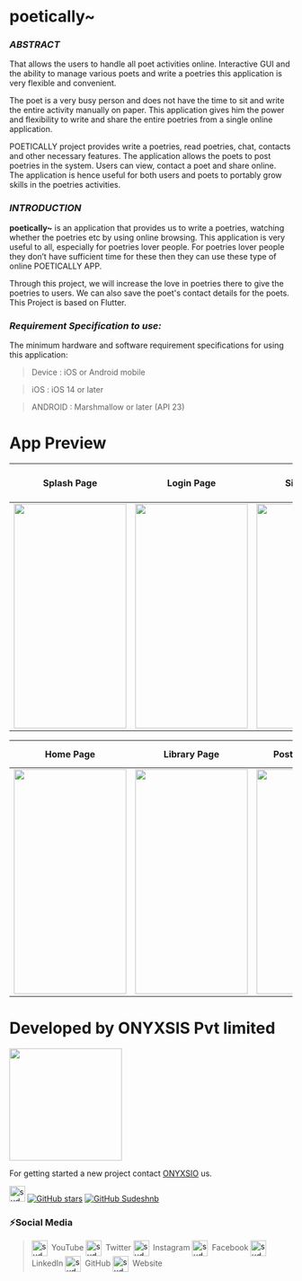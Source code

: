 # poetically~

### *ABSTRACT*


That allows the users to handle all poet activities online. Interactive GUI and the ability to manage various poets and write a poetries this application is very flexible and convenient.

The poet is a very busy person and does not have the time to sit and write the entire activity manually on paper. This application gives him the power and flexibility to write and share the entire poetries from a single online application. 

POETICALLY project provides write a poetries, read poetries, chat, contacts and other necessary features. The application allows the poets to post poetries in the system. Users can view, contact a poet and share online.
The application is hence useful for both users and poets to portably grow skills in the poetries activities. 

### *INTRODUCTION*

**poetically~** is an application that provides us to write a poetries, watching whether the poetries etc by using online browsing. This application is very useful to all, especially for poetries lover people. For poetries lover people they don’t have sufficient time for these then they can use these type of online POETICALLY APP.

 Through this project, we will increase the love in poetries there to give the poetries to users.
We can also save the poet's contact details for the poets. This Project is based on Flutter.


### *Requirement Specification to use:*

The minimum hardware and software requirement specifications for using this application:

 > Device	:	iOS or Android mobile
 
 > iOS	:	iOS 14 or later
 
 > ANDROID :  Marshmallow or later (API 23)
 


# App Preview


|   Splash Page   |   Login Page| Signup Page | Frogot Password Page | 
| :----------------------------------: | :----------------------------------: | :----------------------------------: |:----------------------------------: |
| <img src="https://user-images.githubusercontent.com/33403844/169868679-a5696ebb-0f6c-429a-98a6-522b0a1a8dcd.png" width="200" height="400"> |<img src="https://user-images.githubusercontent.com/33403844/169868679-a5696ebb-0f6c-429a-98a6-522b0a1a8dcd.png" width="200" height="400"> | <img src="https://user-images.githubusercontent.com/33403844/169868679-a5696ebb-0f6c-429a-98a6-522b0a1a8dcd.png" width="200" height="400">||


|   Home Page   |   Library Page| Post Publish Page | Profile Page | 
| :----------------------------------: | :----------------------------------: | :----------------------------------: |:----------------------------------: |
| <img src="https://user-images.githubusercontent.com/33403844/169868679-a5696ebb-0f6c-429a-98a6-522b0a1a8dcd.png" width="200" height="400"> |<img src="https://user-images.githubusercontent.com/33403844/169870286-be69e5c3-9b0b-44e4-a868-46587a0fbb4c.png" width="200" height="400"> | <img src="https://user-images.githubusercontent.com/33403844/169868679-a5696ebb-0f6c-429a-98a6-522b0a1a8dcd.png" width="200" height="400">||



# Developed by  ONYXSIS Pvt limited 


<img src="https://user-images.githubusercontent.com/33403844/169867165-d2e123ea-d9c2-4325-93cf-189f399fe8b9.png" width="200" height="200">

For getting started a new project contact [ONYXSIO](https://flutter.dev/docs) us.

[<img alt="sudeshnb | Sponsor" height="28px" src="https://firebasestorage.googleapis.com/v0/b/web-johannesmilke.appspot.com/o/other%2Fsocial%2Fsponsorme.png?alt=media" />][sponsor] 
[![GitHub stars](https://img.shields.io/github/stars/sudeshnb/open_file_example.svg?style=social&label=Star)](https://github.com/sudeshnb/open_file_example)
[![GitHub Sudeshnb](https://img.shields.io/github/followers/sudeshnb?label=follow&style=social)](https://github.com/sudeshnb)

### ⚡Social Media

 > [<img align="center" alt="sudeshBandara | YouTube" width="28px" src="https://firebasestorage.googleapis.com/v0/b/web-johannesmilke.appspot.com/o/other%2Fsocial%2Fyoutube.png?alt=media" />](https://www.youtube.com/channel/UCXooUY2oL_eqGhTaZn-ExSg?sub_confirmation=1)&ensp;YouTube    [<img align="center" alt="sudeshBandara | Twitter" width="28px" src="https://firebasestorage.googleapis.com/v0/b/web-johannesmilke.appspot.com/o/other%2Fsocial%2Ftwitter.png?alt=media" />](https://twitter.com/intent/follow?original_referer=https%3A%2F%2Fgithub.com%2Fsudesh78&screen_name=sudesh78)&ensp;Twitter [<img align="center" alt="sudeshBandara | Instagram" width="28px" src="https://firebasestorage.googleapis.com/v0/b/web-johannesmilke.appspot.com/o/other%2Fsocial%2Finstagram.png?alt=media" />](https://instagram.com/sudesh_nish)&ensp;Instagram [<img align="center" alt="sudeshBandara | Facebook" width="28px" src="https://firebasestorage.googleapis.com/v0/b/web-johannesmilke.appspot.com/o/other%2Fsocial%2Ffacebook.png?alt=media" />](https://www.facebook.com/sudeshnb)&ensp;Facebook [<img align="center" alt="sudeshBandara | LinkedIn" width="28px" src="https://firebasestorage.googleapis.com/v0/b/web-johannesmilke.appspot.com/o/other%2Fsocial%2Flinkedin.png?alt=media" />](https://linkedin.com/in/sudesh-nishshanka-bandara-81b1a0175)&ensp;LinkedIn [<img align="center" alt="sudeshBandara | GitHub" width="28px" src="https://firebasestorage.googleapis.com/v0/b/web-johannesmilke.appspot.com/o/other%2Fsocial%2Fgithub.png?alt=media" />](https://github.com/sudeshnb)&ensp;GitHub [<img align="center" alt="sudeshBandara | Website" width="28px" src="https://firebasestorage.googleapis.com/v0/b/web-johannesmilke.appspot.com/o/other%2Fsocial%2Fwebsite.png?alt=media" />](https://sites.google.com/view/sudeshbandara/home)&ensp;Website

[twitter]: https://twitter.com/intent/follow?original_referer=https%3A%2F%2Fgithub.com%2Fsudeshnb&screen_name=sudesh78
[youtube]: https://www.youtube.com/channel/UCXooUY2oL_eqGhTaZn-ExSg?sub_confirmation=1
[sponsor]: https://github.com/sponsors/sudeshnb

